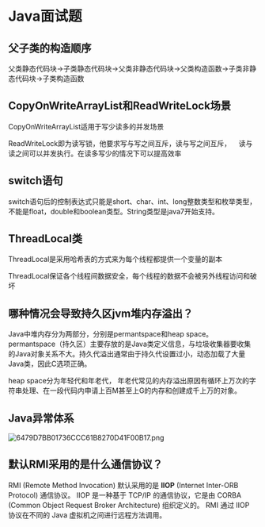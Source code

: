 # Java面试题

## 父子类的构造顺序

父类静态代码块->子类静态代码块->父类非静态代码块->父类构造函数->子类非静态代码块->子类构造函数

## CopyOnWriteArrayList和ReadWriteLock场景

CopyOnWriteArrayList适用于写少读多的并发场景

ReadWriteLock即为读写锁，他要求写与写之间互斥，读与写之间互斥，    读与读之间可以并发执行。在读多写少的情况下可以提高效率

## switch语句

switch语句后的控制表达式只能是short、char、int、long整数类型和枚举类型，不能是float，double和boolean类型。String类型是java7开始支持。

## ThreadLocal类

ThreadLocal是采用哈希表的方式来为每个线程都提供一个变量的副本

ThreadLocal保证各个线程间数据安全，每个线程的数据不会被另外线程访问和破坏

## 哪种情况会导致持久区jvm堆内存溢出？

Java中堆内存分为两部分，分别是permantspace和heap space。permantspace（持久区）主要存放的是Java类定义信息，与垃圾收集器要收集的Java对象关系不大。持久代溢出通常由于持久代设置过小，动态加载了大量Java类，因此C选项正确。

heap space分为年轻代和年老代， 年老代常见的内存溢出原因有循环上万次的字符串处理、在一段代码内申请上百M甚至上G的内存和创建成千上万的对象。

## Java异常体系

![6479D7BB01736CCC61B8270D41F00B17.png](C:\Users\admin、\Desktop\6479D7BB01736CCC61B8270D41F00B17.png)

## 默认RMI采用的是什么通信协议？

RMI (Remote Method Invocation) 默认采用的是 **IIOP** (Internet Inter-ORB Protocol) 通信协议。 IIOP 是一种基于 TCP/IP 的通信协议，它是由 CORBA (Common Object Request Broker Architecture) 组织定义的。 RMI 通过 IIOP 协议在不同的 Java 虚拟机之间进行远程方法调用。

